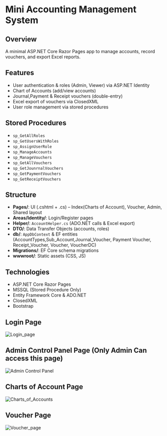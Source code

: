 # Mini Accounting Management System

## Overview
A minimal ASP.NET Core Razor Pages app to manage accounts, record vouchers, and export Excel reports.

## Features
- User authentication & roles (Admin, Viewer) via ASP.NET Identity  
- Chart of Accounts (add/view accounts)  
- Journal,Payment & Receipt vouchers (double-entry)  
- Excel export of vouchers via ClosedXML  
- User role management via stored procedures  

## Stored Procedures
- `sp_GetAllRoles`  
- `sp_GetUsersWithRoles`  
- `sp_AssignUserRole`  
- `sp_ManageAccounts`
- `sp_ManageVouchers`
- `sp_GetAllVouchers`
- `sp_GetJounrnalVouchers`
- `sp_GetPaymentVouchers `
- `sp_GetReceiptVouchers`

## Structure
- **Pages/**: UI (.cshtml + .cs) – Index(Charts of Account), Voucher, Admin, Shared layout  
- **Areas/Identity/**: Login/Register pages  
- **Helper/**: `AccountHelper.cs` (ADO.NET calls & Excel export)  
- **DTO/**: Data Transfer Objects (accounts, roles)  
- **db/**: `AppDbContext` & EF entities (AccountTypes,Sub_Account,Journal_Voucher, Payment Voucher, Receipt_Voucher, Voucher, VoucherDC)  
- **Migrations/**: EF Core schema migrations  
- **wwwroot/**: Static assets (CSS, JS)  

## Technologies
- ASP.NET Core Razor Pages
- MSSQL (Stored Procedure Only) 
- Entity Framework Core & ADO.NET  
- ClosedXML  
- Bootstrap
## Login Page
![Login_page](https://github.com/user-attachments/assets/aec193f7-7f04-45c8-9ff9-65c8a9543b30)

## Admin Control Panel Page (Only Admin Can access this page)
![Admin Control Panel](https://github.com/user-attachments/assets/645d781e-8089-4f66-82ea-b3f359181d90)

## Charts of Account Page
![Charts_of_Accounts](https://github.com/user-attachments/assets/f79e8576-83d9-4a76-9221-ae20e9693606)

## Voucher Page
![Voucher_page](https://github.com/user-attachments/assets/666f5a7e-5f46-4de0-9b69-879501286981)





